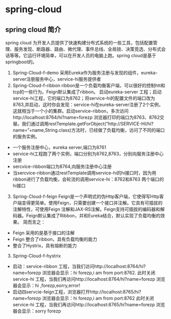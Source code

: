# spring-cloud
## spring cloud 简介
  spring cloud 为开发人员提供了快速构建分布式系统的一些工具，包括配置管理、服务发现、断路器、路由、微代理、事件总线、全局锁、决策竞选、分布式会话等等。它运行环境简单，可以在开发人员的电脑上跑。spring cloud是基于springboot的。
  1. Spring-Cloud-f-demo
  采用Eureka作为服务注册与发现的组件，eureka-server注册服务中心，service-hi服务提供者
  2. Spring-Cloud-f-ribbon
  ribbon是一个负载均衡客户端，可以很好的控制htt和tcp的一些行为。Feign默认集成了ribbon。
  启动eureka-server 工程；启动service-hi工程，它的端口为8762；将service-hi的配置文件的端口改为8763,并启动，这时你会发现：service-hi在eureka-server注册了2个实例，这就相当于一个小的集群。启动service-ribbon，多次访问http://localhost:8764/hi?name=forezp 浏览器打印的端口为8763、8762交替。我们通过调用restTemplate.getForObject(“http://SERVICE-HI/hi?name=”+name,String.class)方法时，已经做了负载均衡，访问了不同的端口的服务实例。
  * 一个服务注册中心，eureka server,端口为8761
  * service-hi工程跑了两个实例，端口分别为8762,8763，分别向服务注册中心注册
  * sercvice-ribbon端口为8764,向服务注册中心注册
  * 当sercvice-ribbon通过restTemplate调用service-hi的hi接口时，因为用ribbon进行了负载均衡，会轮流的调用service-hi：8762和8763 两个端口的hi接口
  3. Spring-Cloud-f-feign
  Feign是一个声明式的伪Http客户端，它使得写Http客户端变得更简单。使用Feign，只需要创建一个接口并注解。它具有可插拔的注解特性，可使用Feign 注解和JAX-RS注解。Feign支持可插拔的编码器和解码器。Feign默认集成了Ribbon，并和Eureka结合，默认实现了负载均衡的效果。
  简而言之：
  * Feign 采用的是基于接口的注解
  * Feign 整合了ribbon，具有负载均衡的能力
  * 整合了Hystrix，具有熔断的能力
  3. Spring-Cloud-f-hystrix
  * 启动：service-ribbon 工程，当我们访问http://localhost:8764/hi?name=forezp 浏览器会显示：hi forezp,i am from port:8762.
    此时关闭 service-hi 工程，当我们再访问http://localhost:8764/hi?name=forezp 浏览器会显示：hi ,forezp,eorry,error!
  * 启动四servcie-feign工程，浏览器打开http://localhost:8765/hi?name=forezp 浏览器会显示：hi forezp,i am from port:8762
     此时关闭 service-hi 工程，当我们再访问http://localhost:8765/hi?name=forezp 浏览器会显示：sorry forezp
